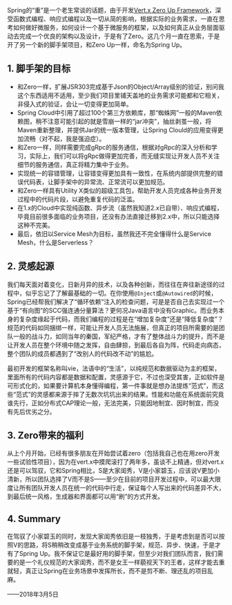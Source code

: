 Spring的“重”是一个老生常谈的话题，由于开发[Vert.x Zero Up Framework](http://www.vertxup.cn)，深受函数式编程、响应式编程以及一切从简的影响，根据实际的业务需求，一直在思考如何做好微服务，如何设计一个基于微服务的框架，以及如何真正从业务层面驱动去完成一个优良的架构以及设计，于是有了Zero。这几个月一直在思索，于是开了另一个新的脚手架项目，和Zero Up一样，命名为Spring Up。

## 1. 脚手架的目标

* 和Zero一样，扩展JSR303完成基于Json的Object/Array级别的验证，别问我这个东西适用不适用，至少我们项目里铺天盖地的业务需求可能都和它相关，非侵入式的验证，会让一切变得更加简单。
* Spring Cloud中引用了超过100个第三方依赖库，那“蜘蛛网”一般的Maven依赖图，稍不注意可能引起的就是雪崩一样的“jar冲突”，抽丝剥茧一般，将Maven重新整理，并提供Jar的统一版本管理，让Spring Clould的应用变得更加流畅（对不起，我是强迫症）。
* 和Zero一样，同样需要完成gRpc的服务通信，根据对gRpc的深入分析和学习，实际上，我们可以将gRpc做得更加完善，而无缝实现让开发人员不关注细节的服务通信，真正将精力集中于业务。
* 实现统一的容错管理，让容错变得更加具有一致性，在系统内部提供完整的错误代码表，让脚手架中的异常流、正常流可以更加规范。
* 和Zero一样具有Utility X类似的超级工具包，帮助开发人员完成各种业务开发过程中的代码片段，以避免重复代码的泛滥。
* 在1.x的Cloud中实现纯函数、异步流（虽然我知道2.x已自带）、响应式编程，毕竟目前很多面临的业务项目，还没有办法直接迁移到2.x中，所以只能选择这种不完美。
* 最后，依旧以Service Mesh为目标，虽然我还不完全懂得什么是Service Mesh，什么是Serverless？

## 2. 灵感起源

我们每天面对着变化，日新月异的技术，以及各种创新，而往往在奔往新途径的过程中，似乎忘记了了解最基础的一切。在你使用`@Inject`或`@Autowired`的时候，Spring已经帮我们解决了“循环依赖”注入的检查问题，可是是否自己去实现过一个基于“有向图”的SCC强连通分量算法？更何况Java语言中没有Graphic。而业务本身的复杂度缘起于代码，而我们编程的过程是在“增加复杂度”还是“降低复杂度”？规范的代码如同捆绑一样，可能让开发人员无法施展，但真正的项目所需要的是团队一般的战斗力，如同当年的秦国，军纪严格，才有了整体战斗力的提升，而不是让开发人员在整个环境中随之发挥，自由肆掠，到最后各自为阵，代码走向病态，整个团队的成员都遇到了“改别人的代码改不动”的尴尬。

最初开发的框架名称叫vie，法语中的“生活”，以纯规范和数据驱动为主的框架，里面所有的代码内容都是数据和配置，灵感源于它，不过也深受其害，正如软件是可形式化的，如果要计算机本身懂得编程，第一件事就是想办法提炼“范式”，而这些“范式”的灵感都来源于摔了无数次坑坑出来的结果。性能和功能在系统面前究竟谁先行，正如分布式CAP理论一般，无法完美，只能因地制宜、因时制宜，而没有先后优劣之分。

## 3. Zero带来的福利

从上个月开始，已经有很多朋友在开始尝试着zero（包括我自己也在用zero开发一些试验性项目），因为在vert.x中摸爬滚打了两年多，虽谈不上精通，但对vert.x还是可以驾驭，它和Spring相比，S是大家闺秀，V是小家碧玉，应该说V更加小清新，所以团队选择了V而不是S——至少在目前的项目开发过程中，可以最大限度让所有团队开发人员在统一的代码中行走，保证每个人写出来的代码差异不大，到最后统一风格，生成器和界面都可以用“刷”的方式开发。

## 4. Summary

在驾驭了小家碧玉的同时，发现大家闺秀依旧是一枝独秀，于是考虑到是否可以按照V的思路，将S稍稍改变成基于业务系统的脚手架，规范、异步、快速，于是才有了Spring Up。我不保证它是最好用的脚手架，但至少对我们团队而言，我们需要的是一个礼仪规范的大家闺秀，而不是女王一样藐视天下的王者，这样才能去重就轻，真正让Spring在业务场景中发挥所长，而不是剪不断、理还乱的项目乱麻。

——2018年3月5日

